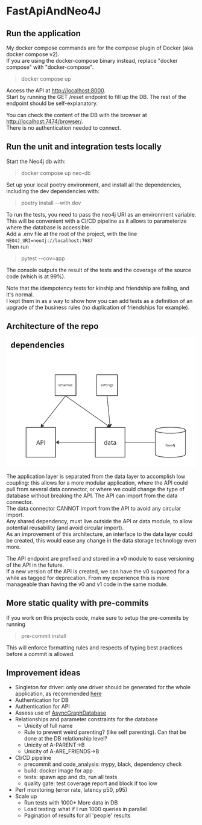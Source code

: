 # FastApiAndNeo4J

## Run the application

My docker compose commands are for the compose plugin of Docker (aka docker compose v2).   
If you are using the docker-compose binary instead, replace "docker compose" with "docker-compose".

> docker compose up

Access the API at [http://localhost:8000](http://localhost:8000).  
Start by running the GET /reset endpoint to fill up the DB.
The rest of the endpoint should be self-explanatory.

You can check the content of the DB with the browser at [http://localhost:7474/browser/](http://localhost:7474/browser/).  
There is no authentication needed to connect.

## Run the unit and integration tests locally

Start the Neo4j db with:
> docker compose up neo-db

Set up your local poetry environment, and install all the dependencies, including the dev dependencies with:  
> poetry install --with dev

To run the tests, you need to pass the neo4j URI as an environment variable.  
This will be convenient with a CI/CD pipeline as it allows to parameterize where the database is accessible.  
Add a .env file at the root of the project, with the line `NEO4J_URI=neo4j://localhost:7687`  
Then run
> pytest --cov=app  

The console outputs the result of the tests and the coverage of the source code (which is at 99%). 

Note that the idempotency tests for kinship and friendship are failing, and it's normal.  
I kept them in as a way to show how you can add tests as a definition of an upgrade of the business rules (no duplication of friendships for example).

## Architecture of the repo
![dependencies inheritance](assets/dependencies_inheritance.png "dependencies inheritance")

The application layer is separated from the data layer to accomplish low coupling: this allows for a more modular application, where the API could pull from several data connector, or where we could change the type of database without breaking the API.
The API can import from the data connector.  
The data connector CANNOT import from the API to avoid any circular import.  
Any shared dependency, must live outside the API or data module, to allow potential reusability (and avoid circular import).  
As an improvement of this architecture, an interface to the data layer could be created, this would ease any change in the data storage technology even more.

The API endpoint are prefixed and stored in a v0 module to ease versioning of the API in the future.  
If a new version of the API is created, we can have the v0 supported for a while as tagged for deprecation. From my experience this is more manageable than having the v0 and v1 code in the same module.

## More static quality with pre-commits

If you work on this projects code, make sure to setup the pre-commits by running  
> pre-commit install  

This will enforce formatting rules and respects of typing best practices before a commit is allowed.

## Improvement ideas
- Singleton for driver: only one driver should be generated for the whole application, as recommended [here](https://neo4j.com/developer-blog/neo4j-driver-best-practices/#:~:text=Create%20One%20Driver%20Instance%20Once%20and%20Hold%20Onto%C2%A0It)
- Authentication for DB
- Authentication for API
- Assess use of [AsyncGraphDatabase](https://neo4j.com/docs/api/python-driver/current/async_api.html#)
- Relationships and parameter constraints for the database
  - Unicity of full name
  - Rule to prevent weird parenting? (like self parenting). Can that be done at the DB relationship level?
  - Unicity of A-PARENT->B 
  - Unicity of A-ARE_FRIENDS->B
- CI/CD pipeline
  - precommit and code_analysis: mypy, black, dependency check
  - build: docker image for app
  - tests: spawn app and db, run all tests
  - quality gate: test coverage report and block if too low
- Perf monitoring (error rate, latency p50, p95)
- Scale up
  - Run tests with 1000* More data in DB
  - Load testing: what if I run 1000 queries in parallel
  - Pagination of results for all 'people' results
